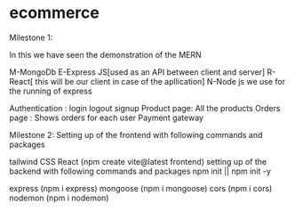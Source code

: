 # ecommerce


Milestone 1:

In this we have seen the demonstration of the MERN

M-MongoDb
E-Express JS[used as an API between client and server]
R-React[ this will be our client in case of the apllication] 
N-Node js we use for the running of express

Authentication : login logout signup
Product page: All the products
Orders page : Shows orders for each user
Payment gateway



Milestone 2:
Setting up of the frontend with following commands and packages

tailwind CSS
React (npm create vite@latest frontend)
setting up of the backend with following commands and packages npm init || npm init -y

express (npm i express)
mongoose (npm i mongoose)
cors (npm i cors)
nodemon (npm i nodemon)

